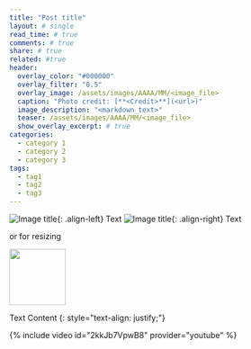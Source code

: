 ```yaml
---
title: "Post title"
layout: # single
read_time: # true
comments: # true
share: # true
related: #true
header:
  overlay_color: "#000000"
  overlay_filter: "0.5"
  overlay_image: /assets/images/AAAA/MM/<image_file>
  caption: "Photo credit: [**<Credit>**](<url>)"
  image_description: "<markdown_text>"
  teaser: /assets/images/AAAA/MM/<image_file>
  show_overlay_excerpt: # true
categories:
  - category 1
  - category 2
  - category 3
tags: 
  - tag1
  - tag2
  - tag3
---
```


![Image title](/assets/images/AAAA/MM/filename){: .align-left} Text
![Image title](/assets/images/AAAA/MM/filename){: .align-right} Text

or for resizing

<img src="/assets/images/AAAA/MM/filename" width="100">

Text Content {: style="text-align: justify;"}

{% include video id="2kkJb7VpwB8" provider="youtube" %}
